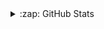 
<!--
**eunrcn/eunrcn** is a ✨ _special_ ✨ repository because its `README.md` (this file) appears on your GitHub profile.

Here are some ideas to get you started:

- 🔭 I’m currently working on ...
- 🌱 I’m currently learning ...
- 👯 I’m looking to collaborate on ...
- 🤔 I’m looking for help with ...
- 💬 Ask me about ...
- 📫 How to reach me: ...
- 😄 Pronouns: ...
- ⚡ Fun fact: ...
-->



<details>
  <summary>:zap: GitHub Stats</summary>
  
  <table>
    <tr>
      <td>
        <img src="https://github-profile-trophy.vercel.app/?username=eunrcn&row=3&column=4&no-bg=false"/>
      </td>
      <td>
        (https://github-readme-streak-stats.herokuapp.com?user=eunrcn&theme=transparent&date_format=j%20M%5B%20Y%5D)](https://git.io/streak-stats)
      </td> 
    </tr>
    <tr>
      <td>
        <img src="https://github-readme-stats.vercel.app/api?username=eunrcn&count_private=true&show_icons=true&theme=gradient"/>
      </td>
      <td>
        <img src="https://github-readme-stats.vercel.app/api/top-langs/?username=eunrcn&langs_count=10&layout=compact&hide=php,scss,css,html,batchfile,gherkin,freemarker,xslt,tsql,ruby&no-bg=true"/>
      </td>
    </tr>
  </table>
  
</details>
